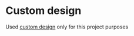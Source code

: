 # Custom design

Used [custom design](https://xd.adobe.com/view/602397c4-3ed9-4fcd-a484-20f8365a9544-3570/specs/) only for this project purposes
